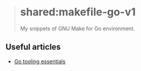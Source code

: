 > # shared:makefile-go-v1
>
> My snippets of GNU Make for Go environment.

## Useful articles

* [Go tooling essentials](https://rakyll.org/go-tool-flags/)
